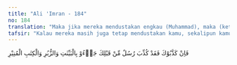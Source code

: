 ```yaml
---
title: "Ali 'Imran - 184"
no: 184
translation: "Maka jika mereka mendustakan engkau (Muhammad), maka (ketahuilah) rasul-rasul sebelum engkau pun telah didustakan (pula), mereka membawa mukjizat-mukjizat yang nyata, Zubur dan Kitab yang memberi penjelasan yang sempurna."
tafsir: "Kalau mereka masih juga tetap mendustakan kamu, sekalipun kamu telah menunjukkan mukjizat-mukjizat yang nyata dan Kitab yang membimbing ke jalan yang benar, maka janganlah engkau gusar dan cemas atas kekerasan hati dan kekufuran mereka.\n\nHal yang seperti itu telah dialami pula oleh rasul-rasul sebelummu. Mereka telah diberi apa yang telah diberikan kepada kamu seperti mukjizat-mukjizat yang nyata. Allah telah mendatangkan suhuf, yaitu lembaran-lembaran yang berisi wahyu yang diberikan kepada nabi-nabi sebelum kamu yang isinya mengandung hikmah dan juga telah mendatangkan Kitab yang memberikan penjelasan yang sempurna, berisi hukum syariat seperti Taurat, Injil dan Zabur. Mereka tetap sabar dan tabah menghadapi perbuatan yang menyakitkan hati dari orang-orang yang mengingkari mereka."
---
```


فَاِنْ كَذَّبُوْكَ فَقَدْ كُذِّبَ رُسُلٌ مِّنْ قَبْلِكَ جَاۤءُوْ بِالْبَيِّنٰتِ وَالزُّبُرِ وَالْكِتٰبِ الْمُنِيْرِ
